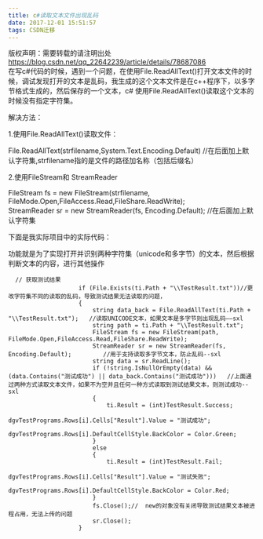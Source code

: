 ```yaml
---
title: c#读取文本文件出现乱码
date: 2017-12-01 15:51:57
tags: CSDN迁移
---
```

 版权声明：需要转载的请注明出处 https://blog.csdn.net/qq_22642239/article/details/78687086   
   在写c#代码的时候，遇到一个问题，在使用File.ReadAllText()打开文本文件的时候，调试发现打开的文本是乱码，我生成的这个文本文件是在c++程序下，以多字节格式生成的，然后保存的一个文本，c# 使用File.ReadAllText()读取这个文本的时候没有指定字符集。

 

 解决方法：

 1.使用File.ReadAllText()读取文件：

 File.ReadAllText(strfilename,System.Text.Encoding.Default) //在后面加上默认字符集,strfilename指的是文件的路径加名称（包括后缀名）  


 

 2.使用FileStream和 StreamReader

 FileStream fs = new FileStream(strfilename, FileMode.Open,FileAccess.Read,FileShare.ReadWrite);  
 StreamReader sr = new StreamReader(fs, Encoding.Default); //在后面加上默认字符集  


 

 

 下面是我实际项目中的实际代码：

 功能就是为了实现打开并识别两种字符集（unicode和多字节）的文本，然后根据判断文本的内容，进行其他操作

 


```
  // 获取测试结果
                    if (File.Exists(ti.Path + "\\TestResult.txt"))//更改字符集不同的读取的乱码，导致测试结果无法读取的问题，
                    {
                        string data_back = File.ReadAllText(ti.Path + "\\TestResult.txt");   //读取UNICODE文本，如果文本是多字节则出现乱码——sxl
                        string path = ti.Path + "\\TestResult.txt";
                        FileStream fs = new FileStream(path, FileMode.Open,FileAccess.Read,FileShare.ReadWrite);
                        StreamReader sr = new StreamReader(fs, Encoding.Default);         //用于支持读取多字节文本，防止乱码--sxl
                        string data = sr.ReadLine();
                        if (!string.IsNullOrEmpty(data) && (data.Contains("测试成功") || data_back.Contains("测试成功")))   //上面通过两种方式读取文本文件，如果不为空并且任何一种方式读取到测试结果文本，则测试成功--sxl
                        {
                            ti.Result = (int)TestResult.Success;
                            dgvTestPrograms.Rows[i].Cells["Result"].Value = "测试成功";
                            dgvTestPrograms.Rows[i].DefaultCellStyle.BackColor = Color.Green;
                        }
                        else
                        {
                            ti.Result = (int)TestResult.Fail;
                            dgvTestPrograms.Rows[i].Cells["Result"].Value = "测试失败";
                            dgvTestPrograms.Rows[i].DefaultCellStyle.BackColor = Color.Red;
                        }
                        fs.Close();//  new的对象没有关闭导致测试结果文本被进程占用，无法上传的问题
                        sr.Close();
                    }
```
  
  
   
 